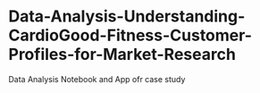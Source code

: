 # Data-Analysis-Understanding-CardioGood-Fitness-Customer-Profiles-for-Market-Research
Data Analysis Notebook and App ofr case study
